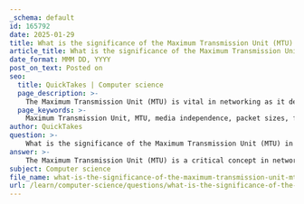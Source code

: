 ```yaml
---
_schema: default
id: 165792
date: 2025-01-29
title: What is the significance of the Maximum Transmission Unit (MTU) in media independence, and how does fragmentation address MTU limitations?
article_title: What is the significance of the Maximum Transmission Unit (MTU) in media independence, and how does fragmentation address MTU limitations?
date_format: MMM DD, YYYY
post_on_text: Posted on
seo:
  title: QuickTakes | Computer science
  page_description: >-
    The Maximum Transmission Unit (MTU) is vital in networking as it defines the largest packet size for transmission over various media, ensuring effective communication and addressing limitations through fragmentation.
  page_keywords: >-
    Maximum Transmission Unit, MTU, media independence, packet sizes, fragmentation, network communication, Internet Protocol, IP, network layer, data link layer, packet management, transmission errors, IPv4, latency, performance impact, WAN link, Ethernet network
author: QuickTakes
question: >-
    What is the significance of the Maximum Transmission Unit (MTU) in media independence, and how does fragmentation address MTU limitations?
answer: >-
    The Maximum Transmission Unit (MTU) is a critical concept in networking, particularly in the context of media independence and the handling of packet sizes during transmission. The MTU defines the largest size of a packet that can be transmitted over a specific network medium. This size is determined by the network layer based on control information received from the data link layer. \n\n### Significance of MTU in Media Independence\n\n1. **Media Independence**: The Internet Protocol (IP) operates independently of the underlying physical media, whether it be copper, fiber, or wireless. This means that IP can function over various types of networks without needing to be tailored to each specific medium. The MTU plays a vital role in this independence by ensuring that packets are appropriately sized for the specific characteristics of the network medium in use.\n\n2. **Packet Size Management**: By establishing an MTU, the network layer can manage how large packets can be sent over the network. This is essential for maintaining efficient communication and ensuring that packets do not exceed the limits of the network medium, which could lead to transmission errors or dropped packets.\n\n### Fragmentation and MTU Limitations\n\nWhen a packet exceeds the MTU of a network segment, it must be fragmented into smaller packets to facilitate transmission. This process is known as fragmentation and is particularly relevant in IPv4 networks. Here’s how fragmentation addresses MTU limitations:\n\n1. **Breaking Down Packets**: Fragmentation allows the network layer to split a large IP packet into smaller units that fit within the MTU constraints. This ensures that even if a packet is too large for a specific segment of the network, it can still be transmitted successfully by breaking it down.\n\n2. **Latency and Performance**: While fragmentation enables the transmission of larger packets, it can introduce latency and complexity. Each fragment must be reassembled at the destination, which can slow down the overall communication process. This is especially significant in IPv4, where fragmentation is handled by the network layer. In contrast, IPv6 does not support fragmentation; instead, it requires the sender to ensure that packets are appropriately sized before transmission.\n\n3. **Example Scenario**: Consider a scenario where a router connects an Ethernet network with a larger MTU to a slower WAN link with a smaller MTU. If a packet from the Ethernet network exceeds the WAN's MTU, the router will fragment the packet into smaller pieces to accommodate the WAN's limitations, allowing for successful transmission.\n\nIn summary, the MTU is essential for ensuring efficient and effective communication across diverse network media. Fragmentation serves as a mechanism to address MTU limitations, allowing larger packets to be transmitted without exceeding the size constraints of the network segments involved. However, it is important to be aware of the potential performance impacts associated with fragmentation, particularly in IPv4 networks.
subject: Computer science
file_name: what-is-the-significance-of-the-maximum-transmission-unit-mtu-in-media-independence-and-how-does-fragmentation-address-mtu-limitations.md
url: /learn/computer-science/questions/what-is-the-significance-of-the-maximum-transmission-unit-mtu-in-media-independence-and-how-does-fragmentation-address-mtu-limitations
---
```


&nbsp;